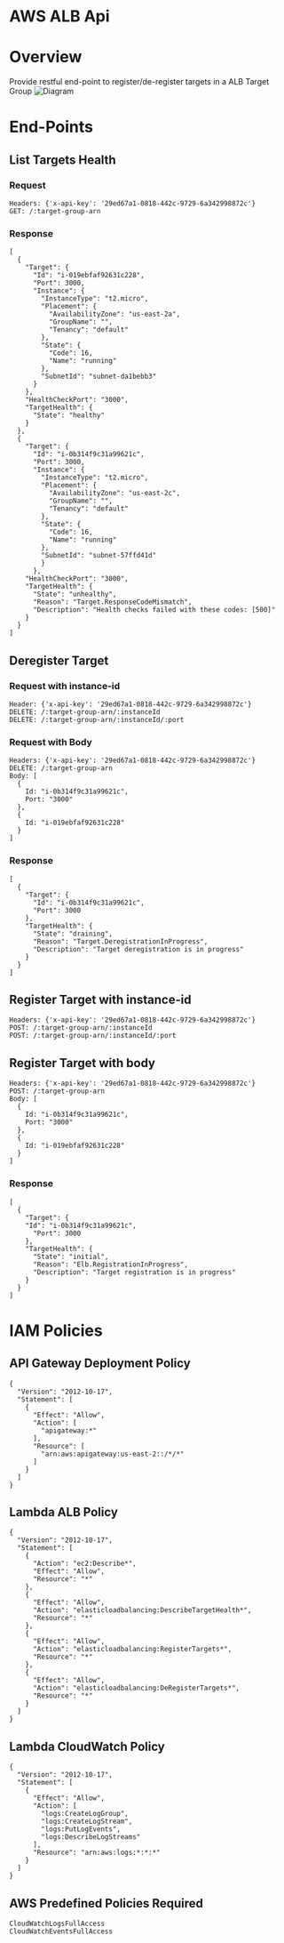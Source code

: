 # AWS ALB Api #

# Overview #
Provide restful end-point to register/de-register targets in a ALB Target Group
![Diagram](./media/aws-alb-api.jpg)

# End-Points

## List Targets Health
### Request
```
Headers: {'x-api-key': '29ed67a1-0818-442c-9729-6a342998872c'}
GET: /:target-group-arn
```

### Response
```
[
  {
    "Target": {
      "Id": "i-019ebfaf92631c228",
      "Port": 3000,
      "Instance": {
        "InstanceType": "t2.micro",
        "Placement": {
          "AvailabilityZone": "us-east-2a",
          "GroupName": "",
          "Tenancy": "default"
        },
        "State": {
          "Code": 16,
          "Name": "running"
        },
        "SubnetId": "subnet-da1bebb3"
      }
    },
    "HealthCheckPort": "3000",
    "TargetHealth": {
      "State": "healthy"
    }
  },
  {
    "Target": {
      "Id": "i-0b314f9c31a99621c",
      "Port": 3000,
      "Instance": {
        "InstanceType": "t2.micro",
        "Placement": {
          "AvailabilityZone": "us-east-2c",
          "GroupName": "",
          "Tenancy": "default"
        },
        "State": {
          "Code": 16,
          "Name": "running"
        },
        "SubnetId": "subnet-57ffd41d"
        }
      },
    "HealthCheckPort": "3000",
    "TargetHealth": {
      "State": "unhealthy",
      "Reason": "Target.ResponseCodeMismatch",
      "Description": "Health checks failed with these codes: [500]"
    }
  }
]
```

## Deregister Target

### Request with instance-id
```
Header: {'x-api-key': '29ed67a1-0818-442c-9729-6a342998872c'}
DELETE: /:target-group-arn/:instanceId
DELETE: /:target-group-arn/:instanceId/:port
```

### Request with Body
```
Headers: {'x-api-key': '29ed67a1-0818-442c-9729-6a342998872c'}
DELETE: /:target-group-arn
Body: [
  {
    Id: "i-0b314f9c31a99621c",
    Port: "3000"
  },
  {
    Id: "i-019ebfaf92631c228"
  }
]
```

### Response
```
[
  {
    "Target": {
      "Id": "i-0b314f9c31a99621c",
      "Port": 3000
    },
    "TargetHealth": {
      "State": "draining",
      "Reason": "Target.DeregistrationInProgress",
      "Description": "Target deregistration is in progress"
    }
  }
]
```

## Register Target with instance-id
```
Headers: {'x-api-key': '29ed67a1-0818-442c-9729-6a342998872c'}
POST: /:target-group-arn/:instanceId
POST: /:target-group-arn/:instanceId/:port
```

## Register Target with body
```
Headers: {'x-api-key': '29ed67a1-0818-442c-9729-6a342998872c'}
POST: /:target-group-arn
Body: [
  {
    Id: "i-0b314f9c31a99621c",
    Port: "3000"
  },
  {
    Id: "i-019ebfaf92631c228"
  }
]
```

### Response
```
[
  {
    "Target": {
    "Id": "i-0b314f9c31a99621c",
      "Port": 3000
    },
    "TargetHealth": {
      "State": "initial",
      "Reason": "Elb.RegistrationInProgress",
      "Description": "Target registration is in progress"
    }
  }
]
```

# IAM Policies #

## API Gateway Deployment Policy
```
{
  "Version": "2012-10-17",
  "Statement": [
    {
      "Effect": "Allow",
      "Action": [
        "apigateway:*"
      ],
      "Resource": [
        "arn:aws:apigateway:us-east-2::/*/*"
      ]
    }
  ]
}
```

## Lambda ALB Policy ##
```
{
  "Version": "2012-10-17",
  "Statement": [
    {
      "Action": "ec2:Describe*",
      "Effect": "Allow",
      "Resource": "*"
    },
    {
      "Effect": "Allow",
      "Action": "elasticloadbalancing:DescribeTargetHealth*",
      "Resource": "*"
    },
    {
      "Effect": "Allow",
      "Action": "elasticloadbalancing:RegisterTargets*",
      "Resource": "*"
    },
    {
      "Effect": "Allow",
      "Action": "elasticloadbalancing:DeRegisterTargets*",
      "Resource": "*"
    }       
  ]
}
```

## Lambda CloudWatch Policy ##
```
{
  "Version": "2012-10-17",
  "Statement": [
    {
      "Effect": "Allow",
      "Action": [
        "logs:CreateLogGroup",
        "logs:CreateLogStream",
        "logs:PutLogEvents",
        "logs:DescribeLogStreams"
      ],
      "Resource": "arn:aws:logs:*:*:*"
    }
  ]
}
```

## AWS Predefined Policies Required ##
```
CloudWatchLogsFullAccess
CloudWatchEventsFullAccess
```